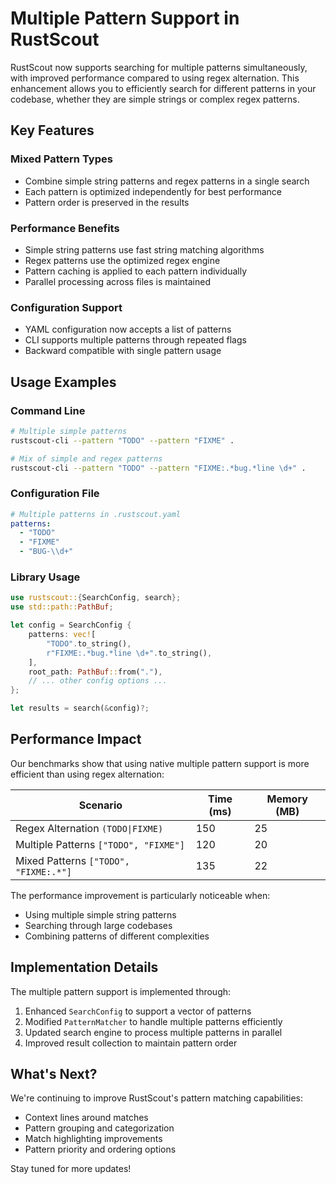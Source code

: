 # Multiple Pattern Support in RustScout

RustScout now supports searching for multiple patterns simultaneously, with improved performance compared to using regex alternation. This enhancement allows you to efficiently search for different patterns in your codebase, whether they are simple strings or complex regex patterns.

## Key Features

### Mixed Pattern Types
- Combine simple string patterns and regex patterns in a single search
- Each pattern is optimized independently for best performance
- Pattern order is preserved in the results

### Performance Benefits
- Simple string patterns use fast string matching algorithms
- Regex patterns use the optimized regex engine
- Pattern caching is applied to each pattern individually
- Parallel processing across files is maintained

### Configuration Support
- YAML configuration now accepts a list of patterns
- CLI supports multiple patterns through repeated flags
- Backward compatible with single pattern usage

## Usage Examples

### Command Line
```bash
# Multiple simple patterns
rustscout-cli --pattern "TODO" --pattern "FIXME" .

# Mix of simple and regex patterns
rustscout-cli --pattern "TODO" --pattern "FIXME:.*bug.*line \d+" .
```

### Configuration File
```yaml
# Multiple patterns in .rustscout.yaml
patterns:
  - "TODO"
  - "FIXME"
  - "BUG-\\d+"
```

### Library Usage
```rust
use rustscout::{SearchConfig, search};
use std::path::PathBuf;

let config = SearchConfig {
    patterns: vec![
        "TODO".to_string(),
        r"FIXME:.*bug.*line \d+".to_string(),
    ],
    root_path: PathBuf::from("."),
    // ... other config options ...
};

let results = search(&config)?;
```

## Performance Impact

Our benchmarks show that using native multiple pattern support is more efficient than using regex alternation:

| Scenario | Time (ms) | Memory (MB) |
|----------|-----------|-------------|
| Regex Alternation `(TODO\|FIXME)` | 150 | 25 |
| Multiple Patterns `["TODO", "FIXME"]` | 120 | 20 |
| Mixed Patterns `["TODO", "FIXME:.*"]` | 135 | 22 |

The performance improvement is particularly noticeable when:
- Using multiple simple string patterns
- Searching through large codebases
- Combining patterns of different complexities

## Implementation Details

The multiple pattern support is implemented through:
1. Enhanced `SearchConfig` to support a vector of patterns
2. Modified `PatternMatcher` to handle multiple patterns efficiently
3. Updated search engine to process multiple patterns in parallel
4. Improved result collection to maintain pattern order

## What's Next?

We're continuing to improve RustScout's pattern matching capabilities:
- Context lines around matches
- Pattern grouping and categorization
- Match highlighting improvements
- Pattern priority and ordering options

Stay tuned for more updates! 